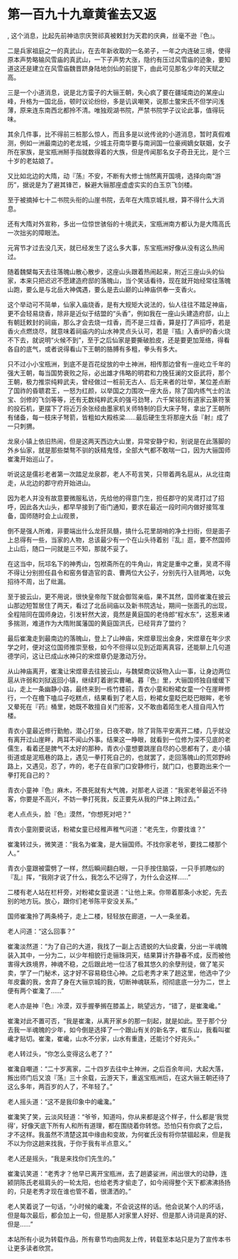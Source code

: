 # 第一百九十九章黄雀去又返
,  这个消息，比起先前神诰宗庆贺祁真被敕封为天君的庆典，丝毫不逊『色』。
   二是兵家祖庭之一的真武山，在去年新收取的一名弟子，一年之内连破三境，使得原本声势略输风雪庙的真武山，一下子声势大涨，隐约有压过风雪庙的迹象，要知道这还是建立在风雪庙魏晋跻身陆地剑仙的前提下，由此可见那名少年的天赋之高。
   三是一个小道消息，说是北方蛮子的大骊王朝，失心疯了要在疆域南边的某座山峰，升格为一国北岳，顿时议论纷纷，多是讥讽嘲笑，说那土鳖宋氏不但学问浅薄，原来连东南西北都拎不清。唯独观湖书院，严禁书院学子议论此事，值得玩味。
   其余几件事，比不得前三桩那么惊人，而且多是以讹传讹的小道消息，暂时真假难测，例如一洲最南边的老龙城，少城主苻南华要与南涧国一位豪阀嫡女联姻，女子所在家族，是宝瓶洲掰手指就数得着的大族，但是传闻那名女子奇丑无比，是个三十岁的老姑娘了。
   又比如北边的大隋，动『荡』不安，不断有大修士悄然离开国境，选择向南“游历”，据说是为了避其锋芒，躲避大骊那座虚虚实实的白玉京飞剑楼。
   至于被摘掉七十二书院头衔的山崖书院，去年在大隋京城扎根，算不得什么大消息。
   还有大隋对外宣称，多出一位惊世骇俗的十境武夫，宝瓶洲南方都认为是大隋高氏一次拙劣的障眼法。
   元宵节才过去没几天，就已经发生了这么多大事，东宝瓶洲好像从没有这么热闹过。
   随着魏檗每天去往落魄山散心散步，这座山头跟着热闹起来，附近三座山头的仙家，本来只把迟迟不愿建造府邸的落魄山，当个笑话看待，现在就开始经常往落魄山跑，要么是与北岳大神偶遇，要么是去山巅的山神庙供奉一支香火。
   这个举动可不简单，仙家入庙烧香，是有大规矩大说法的，仙人往往不踏足神庙，更不会轻易烧香，除非是近似于结盟的“头香”，例如我在一座山头建造府邸，山上有朝廷敕封的祠庙，那么才会去烧一炷香，而不是三炷香，算是打了声招呼，若是香火点燃烧尽，就意味着祠庙内的山水神灵点头认可，若是『插』入香炉的香火烧不下去，就说明“火候不到”，至于之后仙家是要撕破脸皮，还是要更加笼络，得看各自的底气，或者说得看山下王朝的胳膊有多粗，拳头有多大。
   只不过小小宝瓶洲，到底不是百花绽放的中土神洲，相传那边曾有一座屹立千年的强大王朝，每当国势衰败之际，必出雄才伟略的明君和力挽狂澜的文臣武将，那个王朝，极力推崇纯粹武夫，曾经做过一桩前无古人、后无来者的壮举，某位差点断了国祚的昏聩君王，一怒为红颜，以举国之力围攻一座大岳，除了国内练气士的法宝、剑修的飞剑等等，还有无数纯粹武夫的强弓劲弩，六千架铭刻有道家云篆符箓的投石机，更摆下了将近万余张经由墨家机关师特制的巨大床子弩，拿出了王朝所有储备，每一枝床子弩箭，皆粗如大殿栋梁……最后硬生生将那座大岳『射』成了一只刺猬。
   龙泉小镇上依旧热闹，但是这两天西边大山里，异常安静宁和，别说是在此落脚的外乡仙家，就是那些桀骜不驯的妖精鬼怪，全部大气都不敢喘一口，因为大骊国师崔瀺开始巡山了。
   听说这是儒衫老者第一次踏足龙泉郡，老人不苟言笑，只带着两名扈从，从北往南走，从北边的郡守府开始进山。
   因为老人并没有故意要微服私访，先给他的得意门生，担任郡守的吴鸢打过了招呼，因此各大山头，都早早接到了衙门通知，要求在最近一段时间内做好接驾准备，国师随时会上山观景，
   倒不是强人所难，非要端出什么龙肝凤髓，搞什么花里胡哨的净土扫街，但是面子上总得有一些，当家的人物，总该最少有一个在山头待着别『乱』逛，要不然国师上山后，随口一问就是三不知，那就不妥了。
   在这当中，阮邛名下的神秀山，包袱斋所在的牛角山，肯定是重中之重，吴鸢不得不得让分别担任县令和窑务督造官的袁、曹两位大公子，分别先行入驻两地，以免招待不周，出了纰漏。
   至于披云山，更不用说，很快皇帝陛下就会御驾亲临，果不其然，国师崔瀺在披云山那边短暂居住了两天，看过了北岳祠庙以及新书院选址，期间一张面孔的出现，全程陪同在国师身边，引发轩然大波，竟然是黄庭国的老侍郎“程水东”，这惹来诸多揣测，难道作为大隋附属藩国的黄庭国洪氏，已经背弃了盟约？
   最后崔瀺走到最南边的落魄山，登上了山神庙，宋煜章现出金身，宋煜章在年少求学之时，便对这位国师推崇至极，如今不但得以见到近距离真容，还能聊上几句道德学问，这让已成山水神只的宋煜章仍是激动万分。
   从山神庙离开，崔瀺让宋煜章去往披云山，与魏檗商议妖物入山一事，让身边两位扈从许弱和刘狱返回小镇，继续盯着谢实曹曦。暮『色』里，大骊国师独自缓缓下山，走上一条幽静小路，最终来到一栋竹楼前，青衣小童和粉裙女童一个在崖畔修行，一个在檐下嗑瓜子吃糕点，结果看到了老人后，粉裙女童眨巴眨巴眼眸，老爷又晕死在『药』桶里，她既不敢擅自关门拒客，又不敢由着陌生老人擅自闯入竹楼。
   青衣小童最近修行勤勉，潜心打坐，日夜不歇，除了背陈平安离开二楼，几乎就没有离开过山崖畔，两耳不闻山外事。结果这一睁眼，就看到一位修为深不见底的老儒生，看着还是脾气不太好的那种，青衣小童想要跳崖自尽的心思都有了，走小镇街道或是泥瓶巷的路上，遇见一拳打死自己的，也就罢了，走回落魄山的荒郊野岭路上，又遇见，忍了，咋的，老子在自家门口安静修行，就门口，也要跑出来个一拳打死自己的？
   青衣小童神『色』麻木，不畏死就有大气魄，对那老人说道：“我家老爷最近不待客，你要是不高兴，不妨一拳打死我，反正要先从我的尸体上跨过去。”
   老人点点头，脸『色』漠然，“你想死对吧？”
   青衣小童刚要说话，粉裙女童已经稚声稚气问道：“老先生，你要找谁？”
   崔瀺转过头，微笑道：“我名为崔瀺，是大骊国师。不找你家老爷，要找二楼那个人。”
   青衣小童跟被雷劈了一样，然后瞬间翻白眼，一只手按住脑袋，一只手抓瞎似的『乱』挥，“我刚才说了什么，我怎么不记得了，为什么会这样……”
   二楼有老人站在栏杆旁，对粉裙女童说道：“让他上来。你带着那条小水蛇，先去别的地方玩。放心，跟你们老爷陈平安没关系。”
   国师崔瀺拎了两条椅子，走上二楼，轻轻放在廊道，一人一条坐着。
   老人问道：“这么回事？”
   崔瀺淡然道：“为了自己的大道，我找了一副上古遗蜕的大仙皮囊，分出一半魂魄装入其中，一分为二，以少年相貌行走骊珠洞天，结果算计齐静春不成，反而被他害得大跌境界，神魂不稳，之后跟此地一位活了极其悠久的余孽刑徒，做了笔买卖，学了一门秘术，这才好不容易稳住心神。之后老秀才来了趟这里，他选中了少年皮囊的我，舍弃了身在大骊京城的我，切断神魂联系，彻彻底底一分为二，世上便有两个崔瀺了……”
   老人亦是神『色』冷漠，双手握拳搁在膝盖上，眺望远方，“错了，是崔瀺巉。”
   崔瀺对此不置可否，“我是崔瀺，从离开家乡的那一刻起，就是如此。至于那个分去我一半魂魄的少年，如今倒是选择了一个跟山有关的新名字，崔东山，我看叫崔巉才贴切。崔瀺，崔巉，山水不分家，山水有重逢，还能讨个好兆头。”
   老人转过头，“你怎么变得这么老了？”
   崔瀺自嘲道：“二十岁离家，二十四岁去往中土神洲，之后百余年间，大起大落，叛出师门后又浪『荡』三十余载，云游天下，重返宝瓶洲后，在这大骊王朝还待了这么多年，两百岁的人了，不年轻了。”
   老人摇头道：“这不是我印象中的巉瀺。”
   崔瀺笑了笑，云淡风轻道：“爷爷，知道吗，你从来都是这个样子，什么都是‘我觉得’，好像天底下所有人和所有道理，都在围绕着你转悠。恐怕只有你疯了之后，才不这样。我虽然不清楚这其中缘由和变故，为何崔氏没有将你禁锢起来，但是我不以为你这趟来找我，于你于我有半点意义。”
   老人还是摇头，“我是来找你们先生的。”
   崔瀺讥笑道：“老秀才？他早已离开宝瓶洲，去了趟婆娑洲，闹出很大的动静，连颍阴陈氏老祖肩头的一轮太阳，也给老秀才偷走了，如今闹得整个天下都沸沸扬扬的，只是老秀才现在谁也管不着，很潇洒的。”
   老人笑着说了一句话，“小时候的巉瀺，不会说这样的话。他会说某个人的坏话，但是每次最后，都会加上一句，但是那人对家里人好好、但是那人诗词是真的好、但是……”
  本站所有小说为转载作品，所有章节均由网友上传，转载至本站只是为了宣传本书让更多读者欣赏。